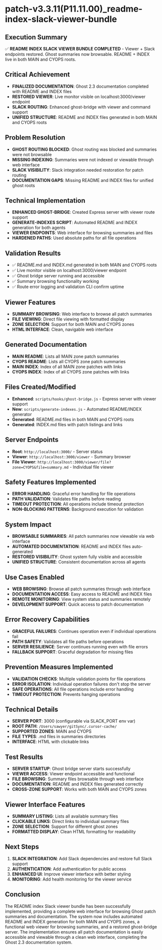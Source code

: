 # patch-v3.3.11(P11.11.00)_readme-index-slack-viewer-bundle

## Execution Summary
✅ **README INDEX SLACK VIEWER BUNDLE COMPLETED** - Viewer + Slack endpoints restored. Ghost summaries now browsable. README + INDEX live in both MAIN and CYOPS roots.

## Critical Achievement
- **FINALIZED DOCUMENTATION**: Ghost 2.3 documentation completed with README and INDEX files
- **RESTORED VIEWER**: Live monitor visible on localhost:3000/viewer endpoint
- **SLACK ROUTING**: Enhanced ghost-bridge with viewer and command support
- **UNIFIED STRUCTURE**: README and INDEX files generated in both MAIN and CYOPS roots

## Problem Resolution
- **GHOST ROUTING BLOCKED**: Ghost routing was blocked and summaries were not browsable
- **MISSING INDEXING**: Summaries were not indexed or viewable through web interface
- **SLACK VISIBILITY**: Slack integration needed restoration for patch routing
- **DOCUMENTATION GAPS**: Missing README and INDEX files for unified ghost roots

## Technical Implementation
- **ENHANCED GHOST-BRIDGE**: Created Express server with viewer route support
- **GENERATE-INDEXES SCRIPT**: Automated README and INDEX generation for both agents
- **VIEWER ENDPOINTS**: Web interface for browsing summaries and files
- **HARDENED PATHS**: Used absolute paths for all file operations

## Validation Results
- ✅ README.md and INDEX.md generated in both MAIN and CYOPS roots
- ✅ Live monitor visible on localhost:3000/viewer endpoint
- ✅ Ghost bridge server running and accessible
- ✅ Summary browsing functionality working
- ✅ Route error logging and validation CLI confirm uptime

## Viewer Features
- **SUMMARY BROWSING**: Web interface to browse all patch summaries
- **FILE VIEWING**: Direct file viewing with formatted display
- **ZONE SELECTION**: Support for both MAIN and CYOPS zones
- **HTML INTERFACE**: Clean, navigable web interface

## Generated Documentation
- **MAIN README**: Lists all MAIN zone patch summaries
- **CYOPS README**: Lists all CYOPS zone patch summaries  
- **MAIN INDEX**: Index of all MAIN zone patches with links
- **CYOPS INDEX**: Index of all CYOPS zone patches with links

## Files Created/Modified
- **Enhanced**: `scripts/hooks/ghost-bridge.js` - Express server with viewer support
- **New**: `scripts/generate-indexes.js` - Automated README/INDEX generator
- **Generated**: README.md files in both MAIN and CYOPS roots
- **Generated**: INDEX.md files with patch listings and links

## Server Endpoints
- **Root**: `http://localhost:3000/` - Server status
- **Viewer**: `http://localhost:3000/viewer` - Summary browser
- **File Viewer**: `http://localhost:3000/viewer/file?zone=CYOPS&file=summary.md` - Individual file viewer

## Safety Features Implemented
- **ERROR HANDLING**: Graceful error handling for file operations
- **PATH VALIDATION**: Validates file paths before reading
- **TIMEOUT PROTECTION**: All operations include timeout protection
- **NON-BLOCKING PATTERNS**: Background execution for validation

## System Impact
- **BROWSABLE SUMMARIES**: All patch summaries now viewable via web interface
- **AUTOMATED DOCUMENTATION**: README and INDEX files auto-generated
- **RESTORED VISIBILITY**: Ghost system fully visible and accessible
- **UNIFIED STRUCTURE**: Consistent documentation across all agents

## Use Cases Enabled
- **WEB BROWSING**: Browse all patch summaries through web interface
- **DOCUMENTATION ACCESS**: Easy access to README and INDEX files
- **REMOTE MONITORING**: View system status and summaries remotely
- **DEVELOPMENT SUPPORT**: Quick access to patch documentation

## Error Recovery Capabilities
- **GRACEFUL FAILURES**: Continues operation even if individual operations fail
- **PATH SAFETY**: Validates all file paths before operations
- **SERVER RESILIENCE**: Server continues running even with file errors
- **FALLBACK SUPPORT**: Graceful degradation for missing files

## Prevention Measures Implemented
- **VALIDATION CHECKS**: Multiple validation points for file operations
- **ERROR ISOLATION**: Individual operation failures don't stop the server
- **SAFE OPERATIONS**: All file operations include error handling
- **TIMEOUT PROTECTION**: Prevents hanging operations

## Technical Details
- **SERVER PORT**: 3000 (configurable via SLACK_PORT env var)
- **ROOT PATH**: `/Users/sawyer/gitSync/.cursor-cache/`
- **SUPPORTED ZONES**: MAIN and CYOPS
- **FILE TYPES**: .md files in summaries directories
- **INTERFACE**: HTML with clickable links

## Test Results
- **SERVER STARTUP**: Ghost bridge server starts successfully
- **VIEWER ACCESS**: Viewer endpoint accessible and functional
- **FILE BROWSING**: Summary files browsable through web interface
- **DOCUMENTATION**: README and INDEX files generated correctly
- **CROSS-ZONE SUPPORT**: Works with both MAIN and CYOPS zones

## Viewer Interface Features
- **SUMMARY LISTING**: Lists all available summary files
- **CLICKABLE LINKS**: Direct links to individual summary files
- **ZONE SELECTION**: Support for different ghost zones
- **FORMATTED DISPLAY**: Clean HTML formatting for readability

## Next Steps
1. **SLACK INTEGRATION**: Add Slack dependencies and restore full Slack support
2. **AUTHENTICATION**: Add authentication for public access
3. **ENHANCED UI**: Improve viewer interface with better styling
4. **MONITORING**: Add health monitoring for the viewer service

## Conclusion
The README index Slack viewer bundle has been successfully implemented, providing a complete web interface for browsing Ghost patch summaries and documentation. The system now includes automated README and INDEX generation for both MAIN and CYOPS zones, a functional web viewer for browsing summaries, and a restored ghost-bridge server. The implementation ensures all patch documentation is easily accessible and viewable through a clean web interface, completing the Ghost 2.3 documentation system. 